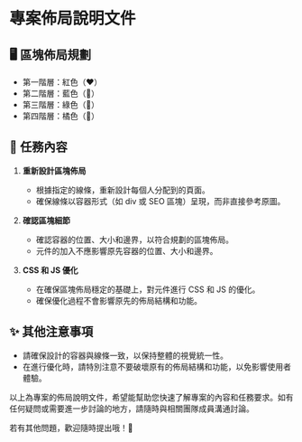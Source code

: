 # 專案佈局說明文件

## 🖥️ 區塊佈局規劃

- 第一階層：紅色（❤️）
- 第二階層：藍色（💙）
- 第三階層：綠色（💚）
- 第四階層：橘色（🧡）

## 📝 任務內容

1. **重新設計區塊佈局**
   - 根據指定的線條，重新設計每個人分配到的頁面。
   - 確保線條以容器形式（如 div 或 SEO 區塊）呈現，而非直接參考原圖。

2. **確認區塊細節**
   - 確認容器的位置、大小和邊界，以符合規劃的區塊佈局。
   - 元件的加入不應影響原先容器的位置、大小和邊界。

3. **CSS 和 JS 優化**
   - 在確保區塊佈局穩定的基礎上，對元件進行 CSS 和 JS 的優化。
   - 確保優化過程不會影響原先的佈局結構和功能。

## ✨ 其他注意事項

- 請確保設計的容器與線條一致，以保持整體的視覺統一性。
- 在進行優化時，請特別注意不要破壞原有的佈局結構和功能，以免影響使用者體驗。

以上為專案的佈局說明文件，希望能幫助您快速了解專案的內容和任務要求。如有任何疑問或需要進一步討論的地方，請隨時與相關團隊成員溝通討論。

若有其他問題，歡迎隨時提出哦！🚀
